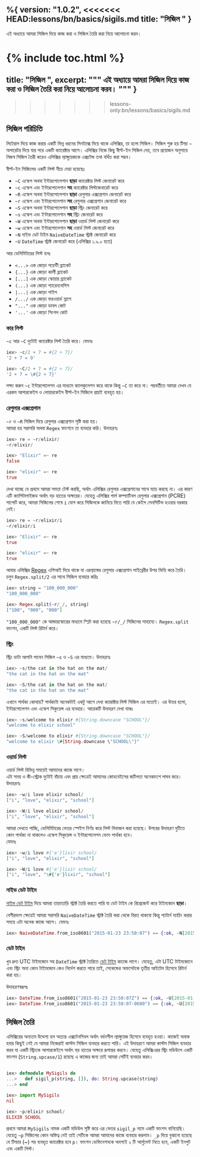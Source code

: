 %{
  version: "1.0.2",
<<<<<<< HEAD:lessons/bn/basics/sigils.md
  title: "সিজিল "
}
---

এই অধ্যায়ে আমরা সিজিল দিয়ে কাজ করা ও সিজিল তৈরি করা নিয়ে আলোচনা করব। 

{% include toc.html %}
=======
  title: "সিজিল ",
  excerpt: """
  এই অধ্যায়ে আমরা সিজিল দিয়ে কাজ করা ও সিজিল তৈরি করা নিয়ে আলোচনা করব। 
  """
}
---
>>>>>>> lessons-only:bn/lessons/basics/sigils.md

## সিজিল পরিচিতি

লিটেরাল দিয়ে কাজ করার একটি ভিন্ন ধরনের সিনট্যাক্স দিয়ে থাকে এলিক্সির, তা হলো সিজিল। 
সিজিল শুরু হয় টিল্ডা `~` অপারেটর দিয়ে যার পরে একটি ক্যারেক্টার আসে। 
এলিক্সির নিজে কিছু বীল্ট-ইন সিজিল দেয়, তবে প্রয়োজন অনুসারে নিজস্ব সিজিল তৈরী করেও এলিক্সির ল্যাঙ্গুয়েজকে এক্সটেন্ড তথা বর্ধিত করা সম্ভব।

বীল্ট-ইন সিজিলের একটি লিস্ট নীচে দেয়া হয়েছেঃ 

  - `~C` এস্কেপ অথবা ইন্টারপোলেশান **ছাড়া** ক্যারেক্টার লিস্ট জেনারেট করে
  - `~c` এস্কেপ এবং ইন্টারপোলেশান **সহ** ক্যারেক্টার লিস্টজেনারেট করে
  - `~R` এস্কেপ অথবা ইন্টারপোলেশান **ছাড়া** রেগুলার এক্সপ্রেশান জেনারেট করে
  - `~r` এস্কেপ এবং ইন্টারপোলেশান **সহ** রেগুলার এক্সপ্রেশান জেনারেট করে
  - `~S` এস্কেপ অথবা ইন্টারপোলেশান **ছাড়া** স্ট্রিং জেনারেট করে
  - `~s` এস্কেপ এবং ইন্টারপোলেশান **সহ** স্ট্রিং জেনারেট করে
  - `~W` এস্কেপ অথবা ইন্টারপোলেশান **ছাড়া** ওয়ার্ড লিস্ট জেনারেট করে
  - `~w` এস্কেপ এবং ইন্টারপোলেশান **সহ** ওয়ার্ড লিস্ট জেনারেট করে
  - `~N` নাইভ ডেট টাইম `NaiveDateTime` স্ট্রাক্ট জেনারেট করে
  - `~U` `DateTime` স্ট্রাক্ট জেনারেট করে (এলিক্সির ১.৯.০ হতে)

আর ডেলিমিটারের লিস্ট হলঃ 

  - `<...>` এক জোড়া পয়েন্টী ব্র্যাকেট
  - `{...}` এক জোড়া কার্লী ব্র্যাকেট
  - `[...]` এক জোড়া স্কোয়ার ব্র্যাকেট
  - `(...)` এক জোড়া প্যারেনথেসিস
  - `|...|` এক জোড়া পাইপ
  - `/.../` এক জোড়া ফরওয়ার্ড স্ল্যাশ
  - `"..."` এক জোড়া ডাবল কোট
  - `'...'` এক জোড়া সিংগল কোট

### কার লিস্ট 

`~c` আর `~C` দুটোই ক্যারেক্টার লিস্ট তৈরি করে।
যেমনঃ

```elixir
iex> ~c/2 + 7 = #{2 + 7}/
'2 + 7 = 9'

iex> ~C/2 + 7 = #{2 + 7}/
'2 + 7 = \#{2 + 7}'
```

লক্ষ্য করুন `~c` ইন্টারপোলেশন এর মাধ্যমে ক্যালকুলেশন করে থাকে কিন্তু `~C` তা করে না। 
পরবর্তীতে আমরা দেখব যে এরকম আপারকেইস ও লোয়ারকেইস বীল্ট-ইন সিজিলে প্রায়ই ব্যবহৃত হয়।

### রেগুলার এক্সপ্রেশান 

`~r` ও `~R` সিজিল দিয়ে রেগুলার এক্সপ্রেশান সৃষ্টি করা হয়।  
আমরা হয় সরাসরি অথবা `Regex` ফাংশনে তা ব্যবহার করি।
উদাহরণঃ  

```elixir
iex> re = ~r/elixir/
~r/elixir/

iex> "Elixir" =~ re
false

iex> "elixir" =~ re
true
```

দেখা যাচ্ছে যে প্রথমে আমরা সমতা টেস্ট করছি, অর্থাৎ এলিক্সির রেগুলার এক্সপ্রেশানের সাথে ম্যাচ করছে না। 
এর কারণ এটি ক্যাপিটালাইজড অর্থাৎ বড় হাতের অক্ষরের। 
যেহেতু এলিক্সির পার্ল কম্প্যাটিবল রেগুলার এক্সপ্রেশান (PCRE) সাপোর্ট করে, আমরা সিজিলের শেষে `i` যোগ করে সিজিলকে জানিয়ে দিতে পারি যে কেইস সেনসিটিভ হওয়ার দরকার নেই। 

```elixir
iex> re = ~r/elixir/i
~r/elixir/i

iex> "Elixir" =~ re
true

iex> "elixir" =~ re
true
```

আবার এলিক্সির [Regex](https://hexdocs.pm/elixir/Regex.html) এপিআই দিয়ে থাকে যা এরল্যাঙ্গের রেগুলার এক্সপ্রেশান লাইব্রেরীর উপর ভিত্তি করে তৈরি। 
চলুন `Regex.split/2` এর সাথে সিজিল ব্যবহার করিঃ 

```elixir
iex> string = "100_000_000"
"100_000_000"

iex> Regex.split(~r/_/, string)
["100", "000", "000"]
```

`"100_000_000"` কে আন্ডারস্কোরের মাধ্যমে স্প্লিট করা হয়েছে  `~r/_/` সিজিলের সাহায্যে। 
`Regex.split` ফাংশন, একটি লিস্ট রিটার্ন করে।

### স্ট্রিং 

স্ট্রিং ডাটা আপনি পাবেন সিজিল `~s` ও `~S` এর মাধ্যমে।
উদাহরণঃ

```elixir
iex> ~s/the cat in the hat on the mat/
"the cat in the hat on the mat"

iex> ~S/the cat in the hat on the mat/
"the cat in the hat on the mat"
```

এখানে পার্থক্য কোথায়? পার্থক্যটা অনেকটাই একটু আগে দেখা ক্যারাক্টার লিস্ট সিজিল এর মতোই। 
এর উত্তর হলো, ইন্টারপোলেশন এবং এস্কেপ সিকুয়েন্স এর ব্যবহার। 
আরেকটি উদাহরণ দেখা যাকঃ 

```elixir
iex> ~s/welcome to elixir #{String.downcase "SCHOOL"}/
"welcome to elixir school"

iex> ~S/welcome to elixir #{String.downcase "SCHOOL"}/
"welcome to elixir \#{String.downcase \"SCHOOL\"}"
```

### ওয়ার্ড লিস্ট 

ওয়ার্ড লিস্ট বিভিন্ন সময়েই আমাদের কাজে লাগে।  
এটা সময় ও কী-স্ট্রোক দুটোই বাঁচায় এবং প্রায় ক্ষেত্রেই আমাদের কোডবেইসের জটিলতা অনেকাংশে লাঘব করে। 
উদাহরণঃ

```elixir
iex> ~w/i love elixir school/
["i", "love", "elixir", "school"]

iex> ~W/i love elixir school/
["i", "love", "elixir", "school"]
```

আমরা দেখতে পাচ্ছি, ডেলিমিটারের ভেতর স্পেইস নির্ণয় করে লিস্ট বিভাজন করা হয়েছে। 
উপরের উদাহরণ দুটিতে কোন পার্থক্য না থাকলেও 
এস্কেপ সিকুয়েন্স ও ইন্টারপোলেশন ভেদে পার্থক্য হবে।  
যেমনঃ 

```elixir
iex> ~w/i love #{'e'}lixir school/
["i", "love", "elixir", "school"]

iex> ~W/i love #{'e'}lixir school/
["i", "love", "\#{'e'}lixir", "school"]
```

### নাইভ ডেট টাইম 

[নাইভ ডেট টাইম](https://hexdocs.pm/elixir/NaiveDateTime.html) দিয়ে আমরা তাড়াতাড়ি স্ট্রাক্ট তৈরি করতে পারি যা ডেট টাইম কে রিপ্রেজেন্ট করে টাইমজোন **ছাড়া**। 

বেশীরভাগ ক্ষেত্রেই আমরা সরাসরি `NaiveDateTime` স্ট্রাক্ট তৈরি করা থেকে বিরত থাকবো
কিন্তু প্যাটার্ন ম্যাচিং করার সময়ে এটা অনেক কাজে আসে।
যেমনঃ

```elixir
iex> NaiveDateTime.from_iso8601("2015-01-23 23:50:07") == {:ok, ~N[2015-01-23 23:50:07]}
```

### ডেট টাইম 

খুব দ্রুত UTC টাইমজোন সহ `DateTime` স্ট্রাক্ট তৈরিতে [ডেট টাইম](https://hexdocs.pm/elixir/DateTime.html) কাজেে লাগে। 
যেহেতু, এটা UTC টাইমজোনে এবং স্ট্রিং অন্য কোন টাইমজোন কেও নির্দেশ করতে পারে তাই, 
সেকেন্ডের অফসেটকে 
তৃতীয় আইটেম হিসেবে রিটার্ন করা হয়।    

উদাহরণস্বরূপঃ

```elixir
iex> DateTime.from_iso8601("2015-01-23 23:50:07Z") == {:ok, ~U[2015-01-23 23:50:07Z], 0}
iex> DateTime.from_iso8601("2015-01-23 23:50:07-0600") == {:ok, ~U[2015-01-24 05:50:07Z], -21600}
```

## সিজিল তৈরি

এলিক্সিরের অন্যতম উদ্দেশ্য হল অত্যন্ত এক্সটেনসিবল অর্থাৎ বর্ধনশীল ল্যাঙ্গুয়েজ হিসেবে ব্যবহৃত হওয়া। 
কাজেই অবাক হবার কিছুই নেই যে আমরা নিজেরাই কাস্টম সিজিল ব্যবহার করতে পারি। 
এই উদাহরণে আমরা কাস্টম সিজিল ব্যবহার করব যা একটি স্ট্রিংকে আপারকেইসে অর্থাৎ বড় হাতের অক্ষরে রূপান্তর করবে। 
যেহেতু এলিক্সিএরর স্ট্রিং মডিউলে একটি ফাংশন (`String.upcase/1`) রয়েছে এ কাজের জন্য তাই আমরা সেটিই ব্যবহার করব। 

```elixir

iex> defmodule MySigils do
...>   def sigil_p(string, []), do: String.upcase(string)
...> end

iex> import MySigils
nil

iex> ~p/elixir school/
ELIXIR SCHOOL
```

প্রথমে আমরা `MySigils` নামক একটি মডিউল সৃষ্টি করে এর ভেতর `sigil_p` নামে একটি ফাংশন বানিয়েছি। 
যেহেতু `~p` সিজিলের কোন অস্তিত্ব নেই তাই সেটিকে আমরা আমাদের কাজে ব্যবহার করলাম। 
`_p` দিয়ে বুঝানো হয়েছে যে টিল্ডার (~) পর ব্যবহৃত ক্যারেক্টার হবে `p`। 
ফাংশন ডেফিনেশনকে অবশ্যই ২ টি আর্গুমেন্ট নিতে হবে, একটি ইনপুট এবং একটি লিস্ট। 

